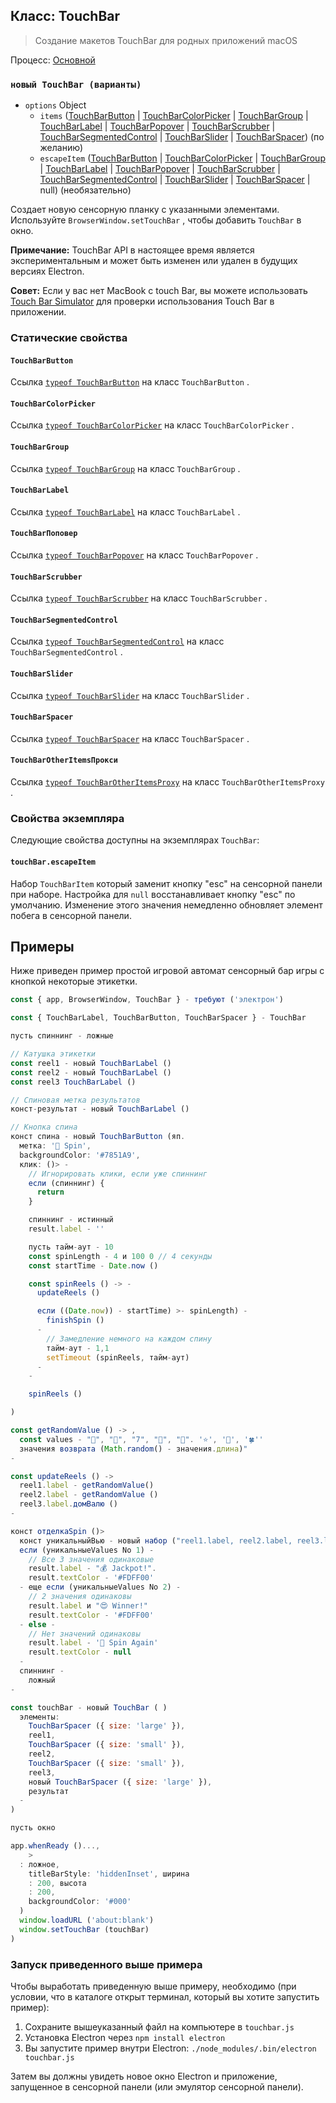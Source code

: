 ## Класс: TouchBar

> Создание макетов TouchBar для родных приложений macOS

Процесс: [Основной](../glossary.md#main-process)

### `новый TouchBar (варианты)`

* `options` Object
  * `items` ([TouchBarButton](touch-bar-button.md) | [TouchBarColorPicker](touch-bar-color-picker.md) | [TouchBarGroup](touch-bar-group.md) | [TouchBarLabel](touch-bar-label.md) | [TouchBarPopover](touch-bar-popover.md) | [TouchBarScrubber](touch-bar-scrubber.md) | [TouchBarSegmentedControl](touch-bar-segmented-control.md) | [TouchBarSlider](touch-bar-slider.md) | [TouchBarSpacer](touch-bar-spacer.md)) (по желанию)
  * `escapeItem` ([TouchBarButton](touch-bar-button.md) | [TouchBarColorPicker](touch-bar-color-picker.md) | [TouchBarGroup](touch-bar-group.md) | [TouchBarLabel](touch-bar-label.md) | [TouchBarPopover](touch-bar-popover.md) | [TouchBarScrubber](touch-bar-scrubber.md) | [TouchBarSegmentedControl](touch-bar-segmented-control.md) | [TouchBarSlider](touch-bar-slider.md) | [TouchBarSpacer](touch-bar-spacer.md) | null) (необязательно)

Создает новую сенсорную планку с указанными элементами. Используйте `BrowserWindow.setTouchBar` , чтобы добавить `TouchBar` в окно.

**Примечание:** TouchBar API в настоящее время является экспериментальным и может быть изменен или удален в будущих версиях Electron.

**Совет:** Если у вас нет MacBook с touch Bar, вы можете использовать [Touch Bar Simulator](https://github.com/sindresorhus/touch-bar-simulator) для проверки использования Touch Bar в приложении.

### Статические свойства

#### `TouchBarButton`

Ссылка [`typeof TouchBarButton`](./touch-bar-button.md) на класс `TouchBarButton` .

#### `TouchBarColorPicker`

Ссылка [`typeof TouchBarColorPicker`](./touch-bar-color-picker.md) на класс `TouchBarColorPicker` .

#### `TouchBarGroup`

Ссылка [`typeof TouchBarGroup`](./touch-bar-group.md) на класс `TouchBarGroup` .

#### `TouchBarLabel`

Ссылка [`typeof TouchBarLabel`](./touch-bar-label.md) на класс `TouchBarLabel` .

#### `TouchBarПоповер`

Ссылка [`typeof TouchBarPopover`](./touch-bar-popover.md) на класс `TouchBarPopover` .

#### `TouchBarScrubber`

Ссылка [`typeof TouchBarScrubber`](./touch-bar-scrubber.md) на класс `TouchBarScrubber` .

#### `TouchBarSegmentedControl`

Ссылка [`typeof TouchBarSegmentedControl`](./touch-bar-segmented-control.md) на класс `TouchBarSegmentedControl` .

#### `TouchBarSlider`

Ссылка [`typeof TouchBarSlider`](./touch-bar-slider.md) на класс `TouchBarSlider` .

#### `TouchBarSpacer`

Ссылка [`typeof TouchBarSpacer`](./touch-bar-spacer.md) на класс `TouchBarSpacer` .

#### `TouchBarOtherItemsПрокси`

Ссылка [`typeof TouchBarOtherItemsProxy`](./touch-bar-other-items-proxy.md) на класс `TouchBarOtherItemsProxy` .

### Свойства экземпляра

Следующие свойства доступны на экземплярах `TouchBar`:

#### `touchBar.escapeItem`

Набор `TouchBarItem` который заменит кнопку "esc" на сенсорной панели при наборе. Настройка для `null` восстанавливает кнопку "esc" по умолчанию. Изменение этого значения немедленно обновляет элемент побега в сенсорной панели.

## Примеры

Ниже приведен пример простой игровой автомат сенсорный бар игры с кнопкой некоторые этикетки.

```javascript
const { app, BrowserWindow, TouchBar } - требуют ('электрон')

const { TouchBarLabel, TouchBarButton, TouchBarSpacer } - TouchBar

пусть спиннинг - ложные

// Катушка этикетки
const reel1 - новый TouchBarLabel ()
const reel2 - новый TouchBarLabel ()
const reel3 TouchBarLabel ()

// Спиновая метка результатов
конст-результат - новый TouchBarLabel ()

// Кнопка спина
конст спина - новый TouchBarButton (яп.
  метка: '🎰 Spin',
  backgroundColor: '#7851A9',
  клик: ()> -
    // Игнорировать клики, если уже спиннинг
    если (спиннинг) {
      return
    }

    спиннинг - истинный
    result.label - ''

    пусть тайм-аут - 10
    const spinLength - 4 и 100 0 // 4 секунды
    const startTime - Date.now ()

    const spinReels () -> -
      updateReels ()

      если ((Date.now)) - startTime) >- spinLength) -
        finishSpin ()
      -
        // Замедление немного на каждом спину
        тайм-аут - 1,1
        setTimeout (spinReels, тайм-аут)
      -
    -

    spinReels ()

)

const getRandomValue () -> ,
  const values - "🍒", "💎", "7️", "🍊", "🔔". '⭐', '🍇', '🍀''
  значения возврата (Math.random() - значения.длина)"
-

const updateReels () ->
  reel1.label - getRandomValue()
  reel2.label - getRandomValue ()
  reel3.label.домВалю ()
-

конст отделкаSpin ()>
  конст уникальныйВью - новый набор ("reel1.label, reel2.label, reel3.label"). размер
  если (уникальныеValues No 1) -
    // Все 3 значения одинаковые
    result.label - "💰 Jackpot!".
    result.textColor - '#FDFF00'
  - еще если (уникальныеValues No 2) -
    // 2 значения одинаковы
    result.label и "😍 Winner!"
    result.textColor - '#FDFF00'
  - else -
    // Нет значений одинаковы
    result.label - '🙁 Spin Again'
    result.textColor - null
  -
  спиннинг -
    ложный
-

const touchBar - новый TouchBar ( )
  элементы:
    TouchBarSpacer ({ size: 'large' }),
    reel1,
    TouchBarSpacer ({ size: 'small' }),
    reel2,
    TouchBarSpacer ({ size: 'small' }),
    reel3,
    новый TouchBarSpacer ({ size: 'large' }),
    результат
  -
)

пусть окно

app.whenReady ()...,
    >
  : ложное,
    titleBarStyle: 'hiddenInset', ширина
    : 200, высота
    : 200,
    backgroundColor: '#000'
  )
  window.loadURL ('about:blank')
  window.setTouchBar (touchBar)
)
```

### Запуск приведенного выше примера

Чтобы выработать приведенную выше примеру, необходимо (при условии, что в каталоге открыт терминал, который вы хотите запустить пример):

1. Сохраните вышеуказанный файл на компьютере в `touchbar.js`
2. Установка Electron через `npm install electron`
3. Вы запустите пример внутри Electron: `./node_modules/.bin/electron touchbar.js`

Затем вы должны увидеть новое окно Electron и приложение, запущенное в сенсорной панели (или эмулятор сенсорной панели).
